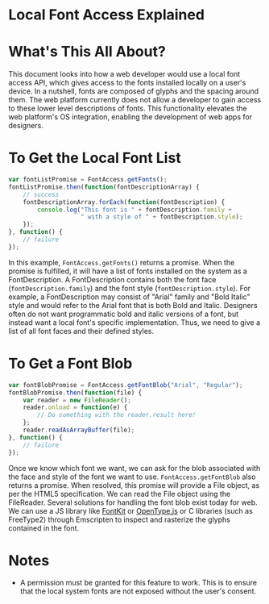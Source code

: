 # Local Font Access Explained

# What's This All About?

This document looks into how a web developer would use a local font access API, which gives access to the fonts installed locally on a user's device. In a nutshell, fonts are composed of glyphs and the spacing around them. The web platform currently does not allow a developer to gain access to these lower level descriptions of fonts. This functionality elevates the web platform's OS integration, enabling the development of web apps for designers.

# To Get the Local Font List

```js
var fontListPromise = FontAccess.getFonts();
fontListPromise.then(function(fontDescriptionArray) {
    // success
    fontDescriptionArray.forEach(function(fontDescription) {
        console.log("This font is " + fontDescription.family +
                    " with a style of " + fontDescription.style);
    });
}, function() {
    // failure
});
```

In this example, `FontAccess.getFonts()` returns a promise. When the promise is fulfilled, it will
have a list of fonts installed on the system as a FontDescription. A FontDescription
contains both the font face (`fontDescription.family`) and the font style (`fontDescription.style`). For example, a FontDescription may consist of
"Arial" family and "Bold Italic" style and would refer to the Arial font that is both Bold and Italic.
Designers often do not want programmatic bold and italic versions of a font, but instead want a local font's
specific implementation. Thus, we need to give a list of all font faces and their defined styles.

# To Get a Font Blob

```js
var fontBlobPromise = FontAccess.getFontBlob("Arial", "Regular");
fontBlobPromise.then(function(file) {
    var reader = new FileReader();
    reader.onload = function(e) {
        // Do something with the reader.result here!
    };
    reader.readAsArrayBuffer(file);
}, function() {
    // failure
});
```

Once we know which font we want, we can ask for the blob associated with the face and style of the font we want to use. `FontAccess.getFontBlob` also returns a promise. When resolved, this promise will provide a File object, as per the HTML5 specification. We can read the File object using the FileReader. Several solutions for handling the font blob exist today for web. We can use a JS library like  [FontKit](https://github.com/devongovett/fontkit) or [OpenType.js](https://github.com/nodebox/opentype.js) or C libraries (such as FreeType2) through Emscripten to inspect and rasterize the glyphs contained in the font.

# Notes

* A permission must be granted for this feature to work. This is to ensure that the local system fonts are not exposed without the user's consent.
